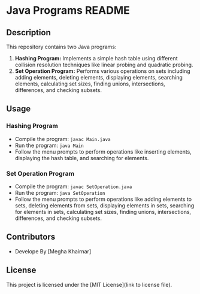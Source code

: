 # Java Programs README

## Description
This repository contains two Java programs:

1. **Hashing Program:** Implements a simple hash table using different collision resolution techniques like linear probing and quadratic probing.
2. **Set Operation Program:** Performs various operations on sets including adding elements, deleting elements, displaying elements, searching elements, calculating set sizes, finding unions, intersections, differences, and checking subsets.

## Usage

### Hashing Program
- Compile the program: `javac Main.java`
- Run the program: `java Main`
- Follow the menu prompts to perform operations like inserting elements, displaying the hash table, and searching for elements.

### Set Operation Program
- Compile the program: `javac SetOperation.java`
- Run the program: `java SetOperation`
- Follow the menu prompts to perform operations like adding elements to sets, deleting elements from sets, displaying elements in sets, searching for elements in sets, calculating set sizes, finding unions, intersections, differences, and checking subsets.

## Contributors
- Develope By [Megha Khairnar]

## License
This project is licensed under the [MIT License](link to license file).

